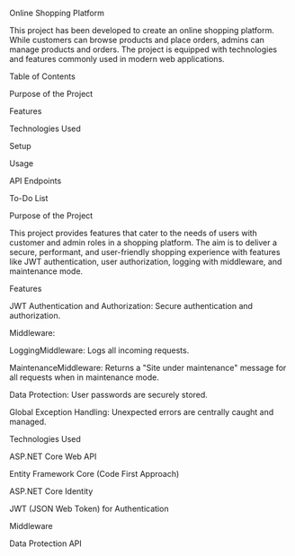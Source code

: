 Online Shopping Platform

This project has been developed to create an online shopping platform. While customers can browse products and place orders, admins can manage products and orders. The project is equipped with technologies and features commonly used in modern web applications.

Table of Contents

Purpose of the Project

Features

Technologies Used

Setup

Usage

API Endpoints

To-Do List

Purpose of the Project

This project provides features that cater to the needs of users with customer and admin roles in a shopping platform. The aim is to deliver a secure, performant, and user-friendly shopping experience with features like JWT authentication, user authorization, logging with middleware, and maintenance mode.

Features

JWT Authentication and Authorization: Secure authentication and authorization.

Middleware:

LoggingMiddleware: Logs all incoming requests.

MaintenanceMiddleware: Returns a "Site under maintenance" message for all requests when in maintenance mode.

Data Protection: User passwords are securely stored.

Global Exception Handling: Unexpected errors are centrally caught and managed.

Technologies Used

ASP.NET Core Web API

Entity Framework Core (Code First Approach)

ASP.NET Core Identity

JWT (JSON Web Token) for Authentication

Middleware

Data Protection API
